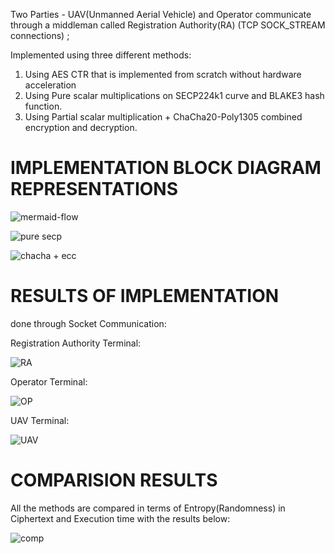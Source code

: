 Two Parties -  UAV(Unmanned Aerial Vehicle) and Operator communicate through a middleman called Registration Authority(RA) (TCP SOCK_STREAM connections) ;

Implemented using three different methods:

1. Using AES CTR that is implemented from scratch without hardware acceleration
2. Using Pure scalar multiplications on SECP224k1 curve and BLAKE3 hash function.
3. Using Partial scalar multiplication + ChaCha20-Poly1305 combined encryption and decryption.

# IMPLEMENTATION BLOCK DIAGRAM REPRESENTATIONS

![mermaid-flow](https://github.com/user-attachments/assets/fb546766-da76-4f24-825f-cad3cf1845a6)

![pure secp](https://github.com/user-attachments/assets/a5523bce-20dc-4d74-8818-02894abbb213)

![chacha + ecc ](https://github.com/user-attachments/assets/7324754e-beee-4652-869f-6783b725aa90)

# RESULTS OF IMPLEMENTATION 
  done through Socket Communication:

Registration Authority Terminal:

![RA](https://github.com/user-attachments/assets/61296cf8-5306-4b5c-8ed0-b4e17832bbf9)

Operator Terminal:

![OP](https://github.com/user-attachments/assets/2edd0e7e-556d-40bf-9ecc-285c912f4325)

UAV Terminal:

![UAV](https://github.com/user-attachments/assets/296d5ee1-4226-41d3-8203-4064fa408f03)


# COMPARISION RESULTS
All the methods are compared in terms of Entropy(Randomness) in Ciphertext and Execution time with the results below:

![comp](https://github.com/user-attachments/assets/2a003234-32b4-420f-a1a9-c977b11c9947)

